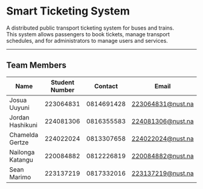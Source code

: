 # Smart Ticketing System 

A distributed public transport ticketing system for buses and trains.  
This system allows passengers to book tickets, manage transport schedules, and for administrators to manage users and services.  

---

## Team Members

| Name              | Student Number | Contact    | Email                   |
|------------------|----------------|-----------|------------------------|
| Josua Uuyuni     | 223064831      | 0814691428 | 223064831@nust.na      |
| Jordan Hashikuni | 224081306      | 0816355583 | 224081306@nust.na      |
| Chamelda Gertze  | 224022024      | 0813307658 | 224022024@nust.na      |
| Nailonga Katangu | 220084882      | 0812226819 | 220084882@nust.na      |
| Sean Marimo      | 223137219      | 0817332016 | 223137219@nust.na      |
